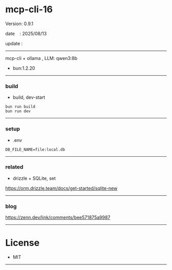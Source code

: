 # mcp-cli-16

 Version: 0.9.1

 date    : 2025/08/13

 update :

***

mcp-cli + ollama , LLM: qwen3:8b

* bun:1.2.20

***
### build

* build, dev-start

```
bun run build
bun run dev
```
***
### setup

* .env

```
DB_FILE_NAME=file:local.db
```

***
### related

* drizzle + SQLite, set

https://orm.drizzle.team/docs/get-started/sqlite-new

***
### blog

https://zenn.dev/link/comments/bee571875a9987

***
# License

* MIT

***

